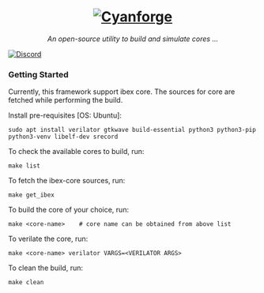 <h1>
  <div align="center">
    <a href="https://github.com/VisorFolks/cyanforge">
      <img align="top" src="https://github.com/VisorFolks/vf_artifacts/blob/stable/cyanforge/icons/cyanforge.png"
           alt="Cyanforge"/>
    </a>
  </div>
</h1>
<body>
  <div align="center">
    <i>An open-source utility to build and simulate cores ...</i><br>
    </div>
</body>

[![Discord](https://img.shields.io/discord/859140196498014238?style=flat&logo=discord&logoSize=auto&label=VF%20Server)](https://discord.gg/gxUQr77MT2)

### Getting Started
Currently, this framework support ibex core. The sources for core are fetched while performing the build.

Install pre-requisites [OS: Ubuntu]:
```shell
sudo apt install verilator gtkwave build-essential python3 python3-pip python3-venv libelf-dev srecord
```

To check the available cores to build, run:
```shell
make list
```

To fetch the ibex-core sources, run:
```shell
make get_ibex
```

To build the core of your choice, run:
```shell
make <core-name>	# core name can be obtained from above list
```

To verilate the core, run:
```shell
make <core-name> verilator VARGS=<VERILATOR ARGS>
```

To clean the build, run:
```shell
make clean
```
